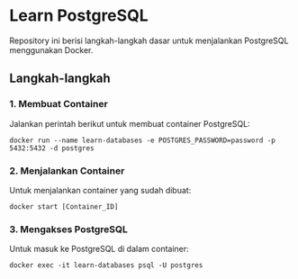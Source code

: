 # Learn PostgreSQL

Repository ini berisi langkah-langkah dasar untuk menjalankan PostgreSQL menggunakan Docker.

## Langkah-langkah

### 1. Membuat Container
Jalankan perintah berikut untuk membuat container PostgreSQL:

`docker run --name learn-databases -e POSTGRES_PASSWORD=password -p 5432:5432 -d postgres`

### 2. Menjalankan Container
Untuk menjalankan container yang sudah dibuat:

`docker start [Container_ID]`

### 3. Mengakses PostgreSQL
Untuk masuk ke PostgreSQL di dalam container:

`docker exec -it learn-databases psql -U postgres`
